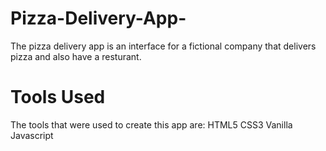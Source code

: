 # Pizza-Delivery-App-

The pizza delivery app is an interface for a fictional company that delivers pizza and also have a resturant. 

# Tools Used 
The tools that were used to create this app are: 
HTML5
CSS3
Vanilla Javascript
